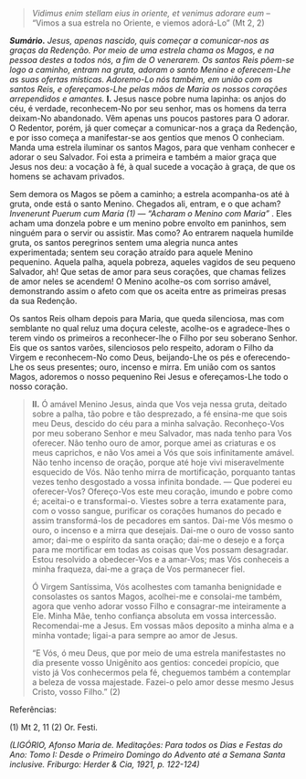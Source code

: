 > *Vidimus enim stellam eius in oriente, et venimus adorare eum* – “Vimos a sua estrela no Oriente, e viemos adorá-Lo” (Mt 2, 2)

***Sumário.** Jesus, apenas nascido, quis começar a comunicar-nos as graças da Redenção. Por meio de uma estrela chama os Magos, e na pessoa destes a todos nós, a fim de O venerarem. Os santos Reis põem-se logo a caminho, entram na gruta, adoram o santo Menino e oferecem-Lhe as suas ofertas místicas. Adoremo-Lo nós também, em união com os santos Reis, e ofereçamos-Lhe pelas mãos de Maria os nossos corações arrependidos e amantes.* **I.** Jesus nasce pobre numa lapinha: os anjos do céu, é verdade, reconhecem-No por seu senhor, mas os homens da terra deixam-No abandonado. Vêm apenas uns poucos pastores para O adorar. O Redentor, porém, já quer começar a comunicar-nos a graça da Redenção, e por isso começa a manifestar-se aos gentios que menos O conheciam. Manda uma estrela iluminar os santos Magos, para que venham conhecer e adorar o seu Salvador. Foi esta a primeira e também a maior graça que Jesus nos deu: a vocação à fé, à qual sucede a vocação à graça, de que os homens se achavam privados.

Sem demora os Magos se põem a caminho; a estrela acompanha-os até à gruta, onde está o santo Menino. Chegados ali, entram, e o que acham? *Invenerunt Puerum cum Maria (1) — “Acharam o Menino com Maria”* . Eles acham uma donzela pobre e um menino pobre envolto em paninhos, sem ninguém para o servir ou assistir. Mas como? Ao entrarem naquela humilde gruta, os santos peregrinos sentem uma alegria nunca antes experimentada; sentem seu coração atraído para aquele Menino pequenino. Aquela palha, aquela pobreza, aqueles vagidos de seu pequeno Salvador, ah! Que setas de amor para seus corações, que chamas felizes de amor neles se acendem! O Menino acolhe-os com sorriso amável, demonstrando assim o afeto com que os aceita entre as primeiras presas da sua Redenção.

Os santos Reis olham depois para Maria, que queda silenciosa, mas com semblante no qual reluz uma doçura celeste, acolhe-os e agradece-lhes o terem vindo os primeiros a reconhecer-lhe o Filho por seu soberano Senhor. Eis que os santos varões, silenciosos pelo respeito, adoram o Filho da Virgem e reconhecem-No como Deus, beijando-Lhe os pés e oferecendo-Lhe os seus presentes; ouro, incenso e mirra. Em união com os santos Magos, adoremos o nosso pequenino Rei Jesus e ofereçamos-Lhe todo o nosso coração.

> **II.** Ó amável Menino Jesus, ainda que Vos veja nessa gruta, deitado sobre a palha, tão pobre e tão desprezado, a fé ensina-me que sois meu Deus, descido do céu para a minha salvação. Reconheço-Vos por meu soberano Senhor e meu Salvador, mas nada tenho para Vos oferecer. Não tenho ouro de amor, porque amei as criaturas e os meus caprichos, e não Vos amei a Vós que sois infinitamente amável. Não tenho incenso de oração, porque até hoje vivi miseravelmente esquecido de Vós. Não tenho mirra de mortificação, porquanto tantas vezes tenho desgostado a vossa infinita bondade. — Que poderei eu oferecer-Vos? Ofereço-Vos este meu coração, imundo e pobre como é; aceitai-o e transformai-o. Viestes sobre a terra exatamente para, com o vosso sangue, purificar os corações humanos do pecado e assim transformá-los de pecadores em santos. Dai-me Vós mesmo o ouro, o incenso e a mirra que desejais. Dai-me o ouro de vosso santo amor; dai-me o espírito da santa oração; dai-me o desejo e a força para me mortificar em todas as coisas que Vos possam desagradar. Estou resolvido a obedecer-Vos e a amar-Vos; mas Vós conheceis a minha fraqueza, dai-me a graça de Vos permanecer fiel.
>
> Ó Virgem Santíssima, Vós acolhestes com tamanha benignidade e consolastes os santos Magos, acolhei-me e consolai-me também, agora que venho adorar vosso Filho e consagrar-me inteiramente a Ele. Minha Mãe, tenho confiança absoluta em vossa intercessão. Recomendai-me a Jesus. Em vossas mãos deposito a minha alma e a minha vontade; ligai-a para sempre ao amor de Jesus.
>
> “E Vós, ó meu Deus, que por meio de uma estrela manifestastes no dia presente vosso Unigênito aos gentios: concedei propício, que visto já Vos conhecermos pela fé, cheguemos também a contemplar a beleza de vossa majestade. Fazei-o pelo amor desse mesmo Jesus Cristo, vosso Filho.” (2)

Referências:

\(1\) Mt 2, 11 (2) Or. Festi.

*(LIGÓRIO, Afonso Maria de. Meditações: Para todos os Dias e Festas do Ano: Tomo I: Desde o Primeiro Domingo do Advento até a Semana Santa inclusive. Friburgo: Herder & Cia, 1921, p. 122-124)*
